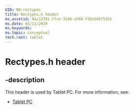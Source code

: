 ```yaml
---
UID: NA:rectypes
title: Rectypes.h header
ms.assetid: 9ac12391-f7ce-3240-af68-f10a506f5355
ms.date: 01/11/2019
ms.keywords: 
ms.topic: conceptual
tech.root: tablet
---
```


# Rectypes.h header


## -description


This header is used by Tablet PC. For more information, see:

- [Tablet PC](../_tablet/index.md)

